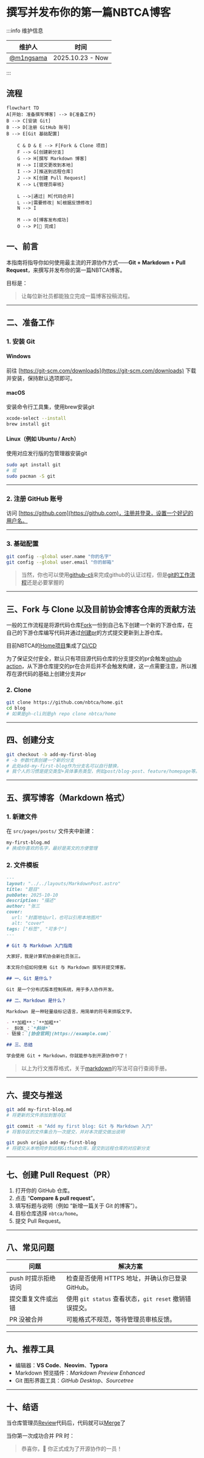 # 撰写并发布你的第一篇NBTCA博客

:::info 维护信息

|                 维护人                 |       时间       |
| :------------------------------------: | :--------------: |
| [@m1ngsama](mailto:contact@m1ng.space) | 2025.10.23 - Now |

:::

## 流程

```mermaid
flowchart TD
A[开始: 准备撰写博客] --> B{准备工作}
B --> C[安装 Git]
B --> D[注册 GitHub 账号]
B --> E[Git 基础配置]

    C & D & E --> F[Fork & Clone 项目]
    F --> G[创建新分支]
    G --> H[撰写 Markdown 博客]
    H --> I[提交更改到本地]
    I --> J[推送到远程仓库]
    J --> K[创建 Pull Request]
    K --> L{管理员审核}

    L -->|通过| M[代码合并]
    L -->|需要修改| N[根据反馈修改]
    N --> I

    M --> O[博客发布成功]
    O --> P[🎉 完成]
```

## 一、前言

本指南将指导你如何使用最主流的开源协作方式——**Git + Markdown + Pull Request**，来撰写并发布你的第一篇NBTCA博客。

目标是：

> 让每位新社员都能独立完成一篇博客投稿流程。

---

## 二、准备工作

### 1. 安装 Git

#### Windows

前往 [https://git-scm.com/downloads](https://git-scm.com/downloads) 下载并安装，保持默认选项即可。

#### macOS

安装命令行工具集，使用brew安装git

```bash
xcode-select --install
brew install git
```

#### Linux（例如 Ubuntu / Arch）

使用对应发行版的包管理器安装git

```bash
sudo apt install git
# 或
sudo pacman -S git
```

---

### 2. 注册 GitHub 账号

访问 [https://github.com](https://github.com)，注册并登录，设置一个好记的用户名。

---

### 3. 基础配置

```bash
git config --global user.name "你的名字"
git config --global user.email "你的邮箱"
```

> 当然，你也可以使用[github-cli](https://github.com/cli/cli)来完成github的认证过程，但是[git的工作流程](https://nbtca.space/posts/blogs/Tech/Git/git-book-1)还是必要掌握的

---

## 三、Fork 与 Clone 以及目前协会博客仓库的贡献方法

一般的工作流程是将源代码仓库[Fork](https://docs.github.com/en/pull-requests/collaborating-with-pull-requests/working-with-forks/fork-a-repo)一份到自己名下创建一个新的下游仓库，在自己的下游仓库编写代码并通过[创建pr](https://docs.github.com/en/pull-requests/collaborating-with-pull-requests/proposing-changes-to-your-work-with-pull-requests/about-pull-requests)的方式提交更新到上游仓库。

目前NBTCA的[Home项目](https://github.com/nbtca/home)集成了[CI/CD](https://github.com/resources/articles/ci-cd)

为了保证交付安全，默认只有项目源代码仓库的分支提交的pr会触发[github action](https://github.com/features/actions)，从下游仓库提交的pr在合并后并不会触发构建，这一点需要注意，所以推荐在源代码的基础上创建分支并pr

### 2. Clone

```bash
git clone https://github.com/nbtca/home.git
cd blog
# 如果是gh-cli则是gh repo clone nbtca/home
```

---

## 四、创建分支

```bash
git checkout -b add-my-first-blog
# -b 参数代表创建一个新的分支
# 此处add-my-first-blog作为分支名可以自行替换，
# 我个人的习惯是提交类型+具体事务类型，例如post/blog-post、feature/homepage等。
```

---

## 五、撰写博客（Markdown 格式）

### 1. 新建文件

在 `src/pages/posts/` 文件夹中新建：

```bash
my-first-blog.md
# 换成你喜欢的名字，最好是英文的方便管理
```

### 2. 文件模板

```markdown
---
layout: "../../layouts/MarkdownPost.astro"
title: "题目"
pubDate: 2025-10-10
description: "描述"
author: "张三
cover:
  url: "封面地址url，也可以引用本地图片"
  alt: "cover"
tags: ["标签", "可多个"]
---

# Git 与 Markdown 入门指南

大家好，我是计算机协会新社员张三。

本文将介绍如何使用 Git 与 Markdown 撰写并提交博客。

## 一、Git 是什么？

Git 是一个分布式版本控制系统，用于多人协作开发。

## 二、Markdown 是什么？

Markdown 是一种轻量级标记语言，用简单的符号来排版文字。

- **加粗**：`**加粗**`
- _斜体_：`*斜体*`
- 链接：`[协会官网](https://example.com)`

## 三、总结

学会使用 Git + Markdown，你就能参与到开源协作中了！
```

> 以上为行文推荐格式，关于[markdown](https://www.markdownguide.org/)的写法可自行查阅手册。

---

## 六、提交与推送

```bash
git add my-first-blog.md
# 将更新的文件添加到暂存区

git commit -m "Add my first blog: Git 与 Markdown 入门"
# 将暂存区的文件集合为一次提交，并对本次提交做出说明

git push origin add-my-first-blog
# 将提交从本地同步到远程Github仓库，提交到远程仓库的对应新分支
```

---

## 七、创建 Pull Request（PR）

1. 打开你的 GitHub 仓库。
2. 点击 “**Compare & pull request**”。
3. 填写标题与说明（例如 “新增一篇关于 Git 的博客”）。
4. 目标仓库选择 `nbtca/home`。
5. 提交 Pull Request。

---

## 八、常见问题

| 问题                | 解决方案                                               |
| ------------------- | ------------------------------------------------------ |
| push 时提示拒绝访问 | 检查是否使用 HTTPS 地址，并确认你已登录 GitHub。       |
| 提交重复文件或出错  | 使用 `git status` 查看状态，`git reset` 撤销错误提交。 |
| PR 没被合并         | 可能格式不规范，等待管理员审核反馈。                   |

---

## 九、推荐工具

- 编辑器：**VS Code**、**Neovim**、**Typora**
- Markdown 预览插件：_Markdown Preview Enhanced_
- Git 图形界面工具：_GitHub Desktop_、_Sourcetree_

---

## 十、结语

当仓库管理员[Review](https://github.com/features/code-review)代码后，代码就可以[Merge](https://docs.github.com/en/pull-requests/collaborating-with-pull-requests/incorporating-changes-from-a-pull-request/merging-a-pull-request)了

当你第一次成功合并 PR 时：

> 恭喜你，🎉 你正式成为了开源协作的一员！
